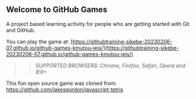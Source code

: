 ## Welcome to GitHub Games

A project based learning activity for people who are getting started with Git and GitHub.

You can play the game at: [https://githubtraining-sikebe-20230206-07.github.io/github-games-kmutou-jeis/](https://githubtraining-sikebe-20230206-07.github.io/github-games-kmutou-jeis/)

>> _*SUPPORTED BROWSERS*: Chrome, Firefox, Safari, Opera and IE9+_

This fun open source game was cloned from: https://github.com/jakesgordon/javascript-tetris
